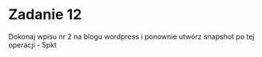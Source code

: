 # Zadanie 12
 Dokonaj wpisu nr 2 na blogu wordpress i ponownie utwórz snapshot po tej operacji - 5pkt
